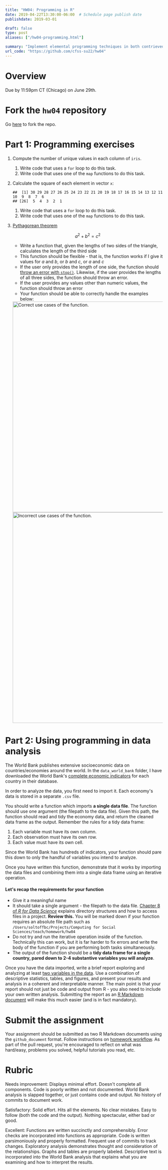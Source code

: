 ```yaml
---
title: "HW04: Programming in R"
date: 2019-04-22T13:30:00-06:00  # Schedule page publish date
publishdate: 2019-03-01

draft: false
type: post
aliases: ["/hw04-programming.html"]

summary: "Implement elemental programming techniques in both contrieved and real-world scenarios."
url_code: "https://github.com/cfss-su22/hw04"
---
```




# Overview

Due by 11:59pm CT (Chicago) on June 29th.

# Fork the `hw04` repository

Go [here](https://github.com/cfss-su22/hw04) to fork the repo.

# Part 1: Programming exercises

1. Compute the number of unique values in each column of `iris`.
    1. Write code that uses a `for` loop to do this task.
    1. Write code that uses one of the `map` functions to do this task.
1. Calculate the square of each element in vector `x`:

    
    ```
    ##  [1] 30 29 28 27 26 25 24 23 22 21 20 19 18 17 16 15 14 13 12 11 10  9  8  7  6
    ## [26]  5  4  3  2  1
    ```
    
    1. Write code that uses a `for` loop to do this task.
    1. Write code that uses one of the `map` functions to do this task.
1. [Pythagorean theorem](https://en.wikipedia.org/wiki/Pythagorean_theorem)

    $$a^2 + b^2 = c^2$$
    
    * Write a function that, given the lengths of two sides of the triangle, calculates the length of the third side
    * This function should be flexible - that is, the function works if I give it values for $a$ and $b$, or $b$ and $c$, or $a$ and $c$
    * If the user only provides the length of one side, the function should [throw an error with `stop()`](http://r4ds.had.co.nz/functions.html). Likewise, if the user provides the lengths of all three sides, the function should throw an error.
    * If the user provides any values other than numeric values, the function should throw an error
    * Your function should be able to correctly handle the examples below:
        
    

    <img src="{{< blogdown/postref >}}index_files/figure-html/unnamed-chunk-2-1.png" title="Correct use cases of the function." alt="Correct use cases of the function." width="672" />

    <img src="{{< blogdown/postref >}}index_files/figure-html/unnamed-chunk-3-1.png" title="Incorrect use cases of the function." alt="Incorrect use cases of the function." width="672" />


# Part 2: Using programming in data analysis

The World Bank publishes extensive socioeconomic data on countries/economies around the world. In the `data_world_bank` folder, I have downloaded the World Bank's [complete economic indicators](https://data.worldbank.org/indicator) for each country in their database.

In order to analyze the data, you first need to import it. Each economy's data is stored in a separate `.csv` file.

You should write a function which imports **a single data file**. The function should use one argument (the filepath to the data file). Given this path, the function should read and tidy the economy data, and return the cleaned data frame as the output. Remember the rules for a tidy data frame:

1. Each variable must have its own column.
1. Each observation must have its own row.
1. Each value must have its own cell.

Since the World Bank has hundreds of indicators, your function should pare this down to only the handful of variables you intend to analyze.

Once you have written this function, demonstrate that it works by importing the data files and combining them into a single data frame using an iterative operation.

#### Let's recap the requirements for your function

* Give it a meaningful name
* It should take a single argument - the filepath to the data file. [Chapter 8 of *R for Data Science*](http://r4ds.had.co.nz/workflow-projects.html) explains directory structures and how to access files in a project. **Review this.** You will be marked down if your function requires an absolute file path such as `/Users/soltoffbc/Projects/Computing for Social Sciences/teach/homework/hw04`
* Do not try and run the iterative operation inside of the function. Technically this can work, but it is far harder to fix errors and write the body of the function if you are performing both tasks simultaneously.
* The output of the function should be a **tidy data frame for a single country, pared down to 2-4 substantive variables you will analyze**.

Once you have the data imported, write a brief report exploring and analyzing at least [two variables in the data](http://data.worldbank.org/indicator). Use a combination of descriptive statistics, tables, and figures, and present your results and analysis in a coherent and interpretable manner. The main point is that your report should not just be code and output from R - you also need to include your own written analysis. Submitting the report as an [R Markdown document](http://rmarkdown.rstudio.com/) will make this much easier (and is in fact mandatory).

# Submit the assignment

Your assignment should be submitted as two R Markdown documents using the `github_document` format. Follow instructions on [homework workflow](/faq/homework-guidelines/#homework-workflow). As part of the pull request, you're encouraged to reflect on what was hard/easy, problems you solved, helpful tutorials you read, etc.

# Rubric

Needs improvement: Displays minimal effort. Doesn't complete all components. Code is poorly written and not documented. World Bank analysis is slapped together, or just contains code and output. No history of commits to document work.

Satisfactory: Solid effort. Hits all the elements. No clear mistakes. Easy to follow (both the code and the output). Nothing spectacular, either bad or good.

Excellent: Functions are written succinctly and comprehensibly. Error checks are incorporated into functions as appropriate. Code is written parsimoniously and properly formatted. Frequent use of commits to track changes. Exploratory analysis demonstrates thought and consideration of the relationships. Graphs and tables are properly labeled. Descriptive text is incorporated into the World Bank analysis that explains what you are examining and how to interpret the results.
